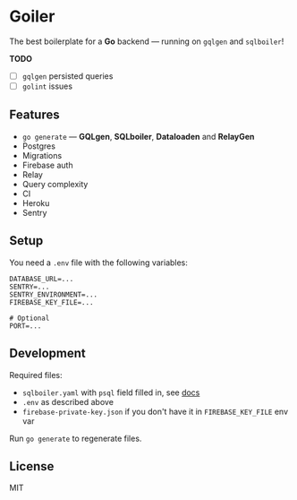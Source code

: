 # Goiler

The best boilerplate for a **Go** backend — running on `gqlgen` and `sqlboiler`!

**TODO**
- [ ] `gqlgen` persisted queries
- [ ] `golint` issues

## Features

* `go generate` — **GQLgen**, **SQLboiler**, **Dataloaden** and **RelayGen**
* Postgres
* Migrations
* Firebase auth
* Relay
* Query complexity
* CI
* Heroku
* Sentry

## Setup

You need a `.env` file with the following variables:

```
DATABASE_URL=...
SENTRY=...
SENTRY_ENVIRONMENT=...
FIREBASE_KEY_FILE=...

# Optional
PORT=...
```

## Development

Required files:
* `sqlboiler.yaml` with `psql` field filled in, see [docs](https://github.com/volatiletech/sqlboiler)
* `.env` as described above
* `firebase-private-key.json` if you don't have it in `FIREBASE_KEY_FILE` env var

Run `go generate` to regenerate files.

## License

MIT
